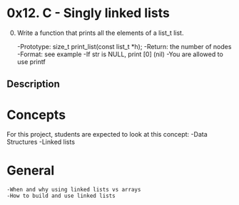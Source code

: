 # 0x12. C - Singly linked lists
0. Write a function that prints all the elements of a list_t list.

    -Prototype: size_t print_list(const list_t *h);
    -Return: the number of nodes
    -Format: see example
    -If str is NULL, print [0] (nil)
    -You are allowed to use printf

## Description
# Concepts
For this project, students are expected to look at this concept:
    -Data Structures
    -Linked lists

# General 
    -When and why using linked lists vs arrays
    -How to build and use linked lists